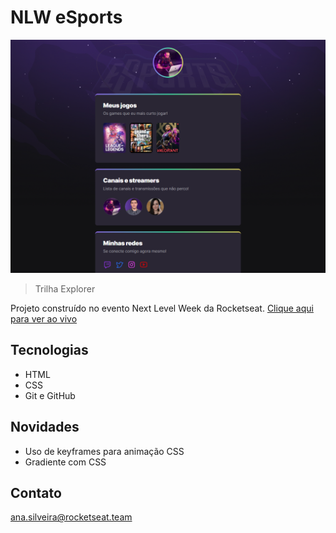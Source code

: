 #  NLW eSports 

![preview](./.github/preview.png)

> Trilha Explorer 

Projeto construído no evento Next Level Week da Rocketseat.
[Clique aqui para ver ao vivo](https://anasilveira9787.github.io/NLW9-eSports-Explorer/)

## Tecnologias
- HTML
- CSS
- Git e GitHub

## Novidades
- Uso de keyframes para animação CSS
- Gradiente com CSS

## Contato
ana.silveira@rocketseat.team

